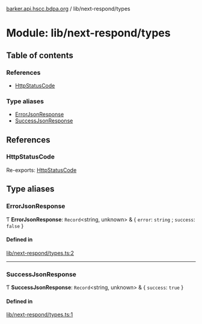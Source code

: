 [barker.api.hscc.bdpa.org][1] / lib/next-respond/types

# Module: lib/next-respond/types

## Table of contents

### References

- [HttpStatusCode][2]

### Type aliases

- [ErrorJsonResponse][3]
- [SuccessJsonResponse][4]

## References

### HttpStatusCode

Re-exports: [HttpStatusCode][5]

## Type aliases

### ErrorJsonResponse

Ƭ **ErrorJsonResponse**: `Record`\<string, unknown> & { `error`: `string` ;
`success`: `false` }

#### Defined in

[lib/next-respond/types.ts:2][6]

---

### SuccessJsonResponse

Ƭ **SuccessJsonResponse**: `Record`\<string, unknown> & { `success`: `true` }

#### Defined in

[lib/next-respond/types.ts:1][7]

[1]: ../README.md
[2]: lib_next_respond_types.md#httpstatuscode
[3]: lib_next_respond_types.md#errorjsonresponse
[4]: lib_next_respond_types.md#successjsonresponse
[5]: lib_next_isomorphic_redirect_types.md#httpstatuscode
[6]:
  https://github.com/nhscc/barker.api.hscc.bdpa.org/blob/b8087e9/lib/next-respond/types.ts#L2
[7]:
  https://github.com/nhscc/barker.api.hscc.bdpa.org/blob/b8087e9/lib/next-respond/types.ts#L1
